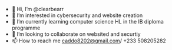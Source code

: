 - 👋 Hi, I’m @clearbearr
- 👀 I’m interested in cybersecurity and website creation
- 🌱 I’m currently learning computer science HL in the IB diploma programme
- 💞️ I’m looking to collaborate on websited and securtiy
- 📫 How to reach me caddo8202@gmail.com/ +233 508205282

<!---
clearbearr/clearbearr is a ✨ special ✨ repository because its `README.md` (this file) appears on your GitHub profile.
You can click the Preview link to take a look at your changes.
--->
